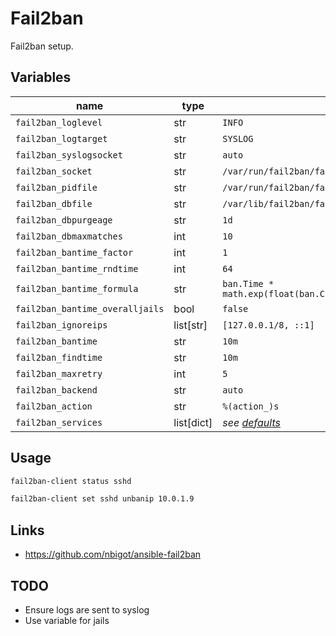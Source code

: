 # Fail2ban

Fail2ban setup.

## Variables

| name                            | type       | default                                                                   |
| ------------------------------- | ---------- | ------------------------------------------------------------------------- |
| `fail2ban_loglevel`             | str        | `INFO`                                                                    |
| `fail2ban_logtarget`            | str        | `SYSLOG`                                                                  |
| `fail2ban_syslogsocket`         | str        | `auto`                                                                    |
| `fail2ban_socket`               | str        | `/var/run/fail2ban/fail2ban.sock`                                         |
| `fail2ban_pidfile`              | str        | `/var/run/fail2ban/fail2ban.pid`                                          |
| `fail2ban_dbfile`               | str        | `/var/lib/fail2ban/fail2ban.sqlite3`                                      |
| `fail2ban_dbpurgeage`           | str        | `1d`                                                                      |
| `fail2ban_dbmaxmatches`         | int        | `10`                                                                      |
| `fail2ban_bantime_factor`       | int        | `1`                                                                       |
| `fail2ban_bantime_rndtime`      | int        | `64`                                                                      |
| `fail2ban_bantime_formula`      | str        | `ban.Time * math.exp(float(ban.Count+1)*banFactor)/math.exp(1*banFactor)` |
| `fail2ban_bantime_overalljails` | bool       | `false`                                                                   |
| `fail2ban_ignoreips`            | list[str]  | `[127.0.0.1/8, ::1]`                                                      |
| `fail2ban_bantime`              | str        | `10m`                                                                     |
| `fail2ban_findtime`             | str        | `10m`                                                                     |
| `fail2ban_maxretry`             | int        | `5`                                                                       |
| `fail2ban_backend`              | str        | `auto`                                                                    |
| `fail2ban_action`               | str        | `%(action_)s`                                                             |
| `fail2ban_services`             | list[dict] | _see [defaults](./defaults/main.yml)_                                     |

## Usage

```bash
fail2ban-client status sshd
```

```bash
fail2ban-client set sshd unbanip 10.0.1.9
```

## Links

-   <https://github.com/nbigot/ansible-fail2ban>

## TODO

-   Ensure logs are sent to syslog
-   Use variable for jails

